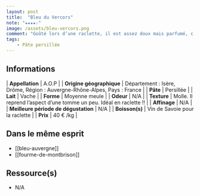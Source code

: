 ```yaml
---
layout: post
title:  "Bleu du Vercors"
note: "★★★★☆"
image: /assets/bleu-vercors.png
comment: "Goûté lors d’une raclette, il est assez doux mais parfumé, c’était trop bon ! Se déguste bien évidemment aussi froid ;)"
tags:
    - Pâte persillée
---
```


## Informations

| **Appellation** | A.O.P |
| **Origine géographique** | Département : Isère, Drôme, Région : Auvergne-Rhône-Alpes, Pays : France  |
| **Pâte** | Persillée |
| **Lait** | Vache |
| **Forme** | Moyenne meule |
| **Odeur** | N/A |
| **Texture** | Molle. Il reprend l’aspect d’une tomme un peu. Idéal en raclette !! |
| **Affinage** | N/A |
| **Meilleure période de dégustation** | N/A |
| **Boisson(s)** | Vin de Savoie pour la raclette |
| **Prix** | 40 € /kg |

## Dans le même esprit
* [[bleu-auvergne]]
* [[fourme-de-montbrison]]

## Ressource(s)
* N/A
